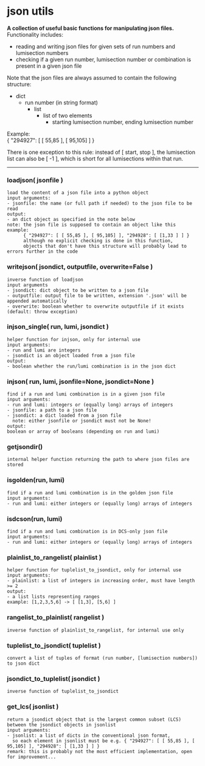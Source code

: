 # json utils  
  
**A collection of useful basic functions for manipulating json files.**  
Functionality includes:
- reading and writing json files for given sets of run numbers and lumisection numbers
- checking if a given run number, lumisection number or combination is present in a given json file

Note that the json files are always assumed to contain the following structure:  
- dict  
  - run number (in string format)  
    - list  
      - list of two elements  
        - starting lumisection number, ending lumisection number  

Example:  
{ "294927": \[ \[ 55,85 \], \[ 95,105\] \] } 

There is one exception to this rule: instead of \[ start, stop \], the lumisection list can also be \[ -1 \], which is short for all lumisections within that run.
- - -
  
  
### loadjson( jsonfile )  
```text  
load the content of a json file into a python object  
input arguments:  
- jsonfile: the name (or full path if needed) to the json file to be read  
output:  
- an dict object as specified in the note below  
note: the json file is supposed to contain an object like this example:  
      { "294927": [ [ 55,85 ], [ 95,105] ], "294928": [ [1,33 ] ] }  
      although no explicit checking is done in this function,   
      objects that don't have this structure will probably lead to errors further in the code  
```  
  
  
### writejson( jsondict, outputfile, overwrite=False )  
```text  
inverse function of loadjson  
input arguments  
- jsondict: dict object to be written to a json file  
- outputfile: output file to be written, extension '.json' will be appended automatically  
- overwrite: boolean whether to overwrite outputfile if it exists (default: throw exception)  
```  
  
  
### injson\_single( run, lumi, jsondict )  
```text  
helper function for injson, only for internal use  
input arguments:  
- run and lumi are integers  
- jsondict is an object loaded from a json file  
output:  
- boolean whether the run/lumi combination is in the json dict  
```  
  
  
### injson( run, lumi, jsonfile=None, jsondict=None )  
```text  
find if a run and lumi combination is in a given json file  
input arguments:  
- run and lumi: integers or (equally long) arrays of integers  
- jsonfile: a path to a json file  
- jsondict: a dict loaded from a json file  
  note: either jsonfile or jsondict must not be None!  
output:   
boolean or array of booleans (depending on run and lumi)  
```  
  
  
### getjsondir()  
```text  
internal helper function returning the path to where json files are stored  
```  
  
  
### isgolden(run, lumi)  
```text  
find if a run and lumi combination is in the golden json file  
input arguments:  
- run and lumi: either integers or (equally long) arrays of integers  
```  
  
  
### isdcson(run, lumi)  
```text  
find if a run and lumi combination is in DCS-only json file  
input arguments:  
- run and lumi: either integers or (equally long) arrays of integers  
```  
  
  
### plainlist\_to\_rangelist( plainlist )  
```text  
helper function for tuplelist_to_jsondict, only for internal use  
input arguments:  
- plainlist: a list of integers in increasing order, must have length >= 2  
output:  
- a list lists representing ranges  
example: [1,2,3,5,6] -> [ [1,3], [5,6] ]  
```  
  
  
### rangelist\_to\_plainlist( rangelist )  
```text  
inverse function of plainlist_to_rangelist, for internal use only  
```  
  
  
### tuplelist\_to\_jsondict( tuplelist )  
```text  
convert a list of tuples of format (run number, [lumisection numbers]) to json dict  
```  
  
  
### jsondict\_to\_tuplelist( jsondict )  
```text  
inverse function of tuplelist_to_jsondict  
```  
  
  
### get\_lcs( jsonlist )  
```text  
return a jsondict object that is the largest common subset (LCS) between the jsondict objects in jsonlist  
input arguments:  
- jsonlist: a list of dicts in the conventional json format,   
  so each element in jsonlist must be e.g. { "294927": [ [ 55,85 ], [ 95,105] ], "294928": [ [1,33 ] ] }  
remark: this is probably not the most efficient implementation, open for improvement...   
```  
  
  
